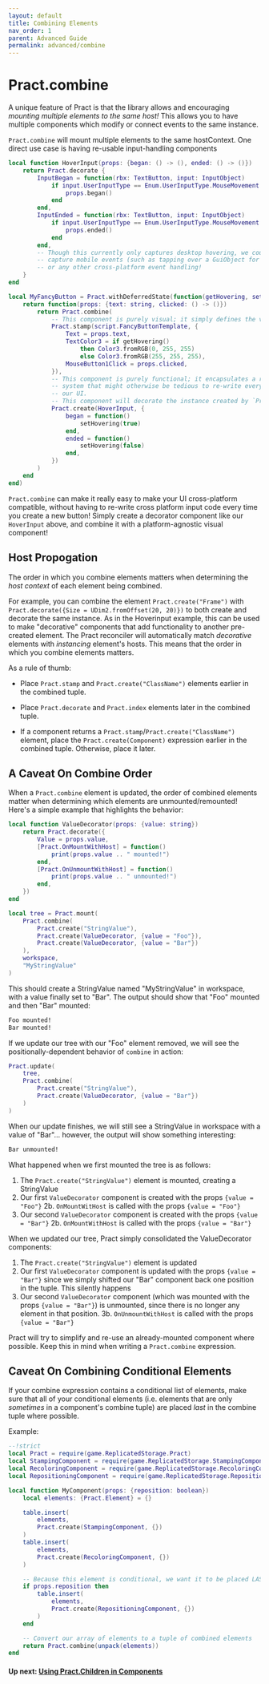 ```yaml
---
layout: default
title: Combining Elements
nav_order: 1
parent: Advanced Guide
permalink: advanced/combine
---
```


# Pract.combine

A unique feature of Pract is that the library allows and encouraging _mounting multiple elements to the same host!_ This allows you to have multiple components which modify or connect events to the same instance.

`Pract.combine` will mount multiple elements to the same hostContext. One direct use case is having re-usable input-handling components

```lua
local function HoverInput(props: {began: () -> (), ended: () -> ()})
    return Pract.decorate {
        InputBegan = function(rbx: TextButton, input: InputObject)
            if input.UserInputType == Enum.UserInputType.MouseMovement then
                props.began()
            end
        end,
        InputEnded = function(rbx: TextButton, input: InputObject)
            if input.UserInputType == Enum.UserInputType.MouseMovement then
                props.ended()
            end
        end,
        -- Though this currently only captures desktop hovering, we could potentially use this to
        -- capture mobile events (such as tapping over a GuiObject for a long period of time)
        -- or any other cross-platform event handling!
    }
end

local MyFancyButton = Pract.withDeferredState(function(getHovering, setHovering)
    return function(props: {text: string, clicked: () -> ()})
        return Pract.combine(
            -- This component is purely visual; it simply defines the visuals from state and props!
            Pract.stamp(script.FancyButtonTemplate, {
                Text = props.text,
                TextColor3 = if getHovering()
                    then Color3.fromRGB(0, 255, 255)
                    else Color3.fromRGB(255, 255, 255),
                MouseButton1Click = props.clicked,
            }),
            -- This component is purely functional; it encapsulates a reusable hover input event
            -- system that might otherwise be tedious to re-write every time we create a button in
            -- our UI.
            -- This component will decorate the instance created by `Pract.stamp` above.
            Pract.create(HoverInput, {
                began = function()
                    setHovering(true)
                end,
                ended = function()
                    setHovering(false)
                end,
            })
        )
    end
end)
```

`Pract.combine` can make it really easy to make your UI cross-platform compatible, without having to re-write cross platform input code every time you create a new button! Simply create a decorator component like our `HoverInput` above, and combine it with a platform-agnostic visual component!

## Host Propogation

The order in which you combine elements matters when determining the _host context_ of each element being combined.

For example, you can combine the element `Pract.create("Frame")` with `Pract.decorate({Size = UDim2.fromOffset(20, 20)})` to both create and decorate the same instance. As in the Hoverinput example, this can be used to make "decorative" components that add functionality to another pre-created element. The Pract reconciler will automatically match _decorative_ elements with _instancing_ element's hosts. This means that the order in which you combine elements matters.

As a rule of thumb:

- Place `Pract.stamp` and `Pract.create("ClassName")` elements earlier in the combined tuple.

- Place `Pract.decorate` and `Pract.index` elements later in the combined tuple.

- If a component returns a `Pract.stamp`/`Pract.create("ClassName")` element, place the `Pract.create(Component)` expression earlier in the combined tuple. Otherwise, place it later.

## A Caveat On Combine Order

When a `Pract.combine` element is updated, the order of combined elements matter when determining which elements are unmounted/remounted!
Here's a simple example that highlights the behavior:

```lua
local function ValueDecorator(props: {value: string})
    return Pract.decorate({
        Value = props.value,
        [Pract.OnMountWithHost] = function()
            print(props.value .. " mounted!")
        end,
        [Pract.OnUnmountWithHost] = function()
            print(props.value .. " unmounted!")
        end,
    })
end

local tree = Pract.mount(
    Pract.combine(
        Pract.create("StringValue"),
        Pract.create(ValueDecorator, {value = "Foo"}),
        Pract.create(ValueDecorator, {value = "Bar"})
    ),
    workspace,
    "MyStringValue"
)
```

This should create a StringValue named "MyStringValue" in workspace, with a value finally set to "Bar".
The output should show that "Foo" mounted and then "Bar" mounted:

```txt
Foo mounted!
Bar mounted!
```

If we update our tree with our "Foo" element removed, we will see the positionally-dependent behavior of `combine` in action:

```lua
Pract.update(
    tree,
    Pract.combine(
        Pract.create("StringValue"),
        Pract.create(ValueDecorator, {value = "Bar"})
    )
)
```

When our update finishes, we will still see a StringValue in workspace with a value of "Bar"... however, the output will show something interesting:

```txt
Bar unmounted!
```

What happened when we first mounted the tree is as follows:

1. The `Pract.create("StringValue")` element is mounted, creating a StringValue
2. Our first `ValueDecorator` component is created with the props `{value = "Foo"}`
    2b. `OnMountWitHost` is called with the props `{value = "Foo"}`
3. Our second `ValueDecorator` component is created with the props `{value = "Bar"}`
    2b. `OnMountWithHost` is called with the props `{value = "Bar"}`

When we updated our tree, Pract simply consolidated the ValueDecorator components:

1. The `Pract.create("StringValue")` element is updated
2. Our first `ValueDecorator` component is updated with the props `{value = "Bar"}` since we simply shifted our "Bar" component back one position in the tuple. This silently happens
3. Our second `ValueDecorator` component (which was mounted with the props `{value = "Bar"}`) is unmounted, since there is no longer any element in that position.
    3b. `OnUnmountWithHost` is called with the props `{value = "Bar"}`

Pract will try to simplify and re-use an already-mounted component where possible. Keep this in mind when writing a `Pract.combine` expression.

## Caveat On Combining Conditional Elements

If your combine expression contains a conditional list of elements, make sure that all of your conditional elements (i.e. elements that are only _sometimes_ in a component's combine tuple) are placed _last_ in the combine tuple where possible.

Example:
```lua
--!strict
local Pract = require(game.ReplicatedStorage.Pract)
local StampingComponent = require(game.ReplicatedStorage.StampingComponent)
local RecoloringComponent = require(game.ReplicatedStorage.RecoloringComponent)
local RepositioningComponent = require(game.ReplicatedStorage.RepositioningComponent)

local function MyComponent(props: {reposition: boolean})
    local elements: {Pract.Element} = {}

    table.insert(
        elements,
        Pract.create(StampingComponent, {})
    )
    table.insert(
        elements,
        Pract.create(RecoloringComponent, {})
    )

    -- Because this element is conditional, we want it to be placed LAST in our array of elements!
    if props.reposition then
        table.insert(
            elements,
            Pract.create(RepositioningComponent, {})
        )
    end

    -- Convert our array of elements to a tuple of combined elements
    return Pract.combine(unpack(elements))
end
```

#### Up next: [Using Pract.Children in Components](./children)